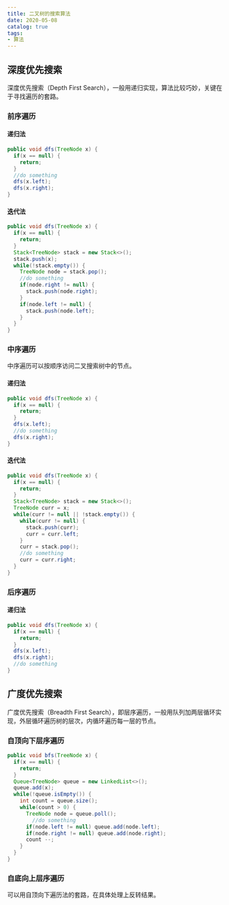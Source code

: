 ```yaml
---
title: 二叉树的搜索算法
date: 2020-05-08
catalog: true
tags:
- 算法
---
```


## 深度优先搜索

深度优先搜索（Depth First Search），一般用递归实现，算法比较巧妙，关键在于寻找遍历的套路。

### 前序遍历

#### 递归法

```java
public void dfs(TreeNode x) {
  if(x == null) {
    return;
  }
  //do something
  dfs(x.left);
  dfs(x.right);
}
```

#### 迭代法

```java
public void dfs(TreeNode x) {
  if(x == null) {
    return;
  }
  Stack<TreeNode> stack = new Stack<>();
  stack.push(x);
  while(!stack.empty()) {
    TreeNode node = stack.pop();
    //do something
    if(node.right != null) {
      stack.push(node.right);
    }
    if(node.left != null) {
      stack.push(node.left);
    }
  }
}
```



### 中序遍历

中序遍历可以按顺序访问二叉搜索树中的节点。

#### 递归法

```java
public void dfs(TreeNode x) {
  if(x == null) {
    return;
  }
  dfs(x.left);
  //do something
  dfs(x.right);
}
```

#### 迭代法

```java
public void dfs(TreeNode x) {
  if(x == null) {
    return;
  }
  Stack<TreeNode> stack = new Stack<>();
  TreeNode curr = x;
  while(curr != null || !stack.empty()) {
    while(curr != null) {
      stack.push(curr);
      curr = curr.left;
    }
    curr = stack.pop();
    //do something
    curr = curr.right;
  }
}
```



### 后序遍历

#### 递归法

```java
public void dfs(TreeNode x) {
  if(x == null) {
    return;
  }
  dfs(x.left);
  dfs(x.right);
  //do something
}
```

## 广度优先搜索

广度优先搜索（Breadth First Search），即层序遍历，一般用队列加两层循环实现，外层循环遍历树的层次，内循环遍历每一层的节点。

### 自顶向下层序遍历

```java
public void bfs(TreeNode x) {
  if(x == null) {
    return;
  }
  Queue<TreeNode> queue = new LinkedList<>();
  queue.add(x);
  while(!queue.isEmpty()) {
    int count = queue.size();
    while(count > 0) {
      TreeNode node = queue.poll();
    	//do something
      if(node.left != null) queue.add(node.left);
      if(node.right != null) queue.add(node.right);
      count --;
    }
  }
}
```

### 自底向上层序遍历

可以用自顶向下遍历法的套路，在具体处理上反转结果。